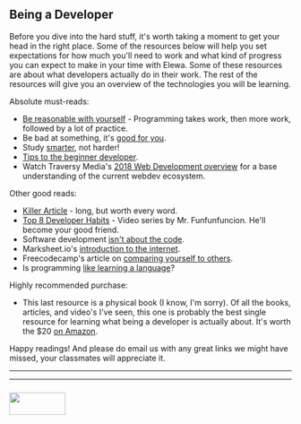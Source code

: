 ## Being a Developer

Before you dive into the hard stuff, it's worth taking a moment to get your head in the right place.  Some of the resources below will help you set expectations for how much you'll need to work and what kind of progress you can expect to make in your time with Elewa.  Some of these resources are about what developers actually do in their work.  The rest of the resources will give you an overview of the technologies you will be learning.


Absolute must-reads:  
   * [Be reasonable with yourself](http://norvig.com/21-days.html) - Programming takes work, then more work, followed by a lot of practice.  
   * Be bad at something, it's [good for you](https://www.ted.com/talks/eduardo_briceno_how_to_get_better_at_the_things_you_care_about). 
   * Study [smarter](https://youtu.be/Xt5qpbiqw2g?t=297), not harder!   
   * [Tips to the beginner developer](https://www.codementor.io/learn-programming/tips-on-becoming-a-software-engineer).
   * Watch Traversy Media's [2018 Web Development overview](https://www.youtube.com/watch?v=Zftx68K-1D4) for a base understanding of the current webdev ecosystem.
  
Other good reads:  
   * [Killer Article](http://peternixey.com/post/83510597580/how-to-be-a-great-software-developer) - long, but worth every word.  
   * [Top 8 Developer Habits](https://www.youtube.com/watch?v=DwQ7psiU23I&index=1&list=PL0zVEGEvSaeGY3RMjGo4CgMPN42_U9Glu) - Video series by Mr. Funfunfuncion.  He'll become your good friend. 
   * Software development [isn't about the code](http://elewa.education/2018/01/20/solution-design/).
   * Marksheet.io's [introduction to the internet](https://marksheet.io/introduction.html).
   * Freecodecamp's article on [comparing yourself to others](https://medium.freecodecamp.org/a-better-way-to-compare-yourself-43cf37616570).  
   * Is programming [like learning a language](http://elewa.education/2018/01/22/thinking-computer-thoughts/)?

Highly recommended purchase: 
   * This last resource is a physical book (I know, I'm sorry).  Of all the books, articles, and video's I've seen, this one is probably the best single resource for learning what being a developer is actually about.  It's worth the $20 [on Amazon](https://www.amazon.com/Clean-Coder-Conduct-Professional-Programmers/dp/0137081073).

Happy readings!  And please do email us with any great links we might have missed, your classmates will appreciate it.


___
___
### <a href="http://elewa.education/blog" target="_blank"><img src="https://user-images.githubusercontent.com/18554853/34921062-506450ae-f97d-11e7-875f-6feeb26ad72d.png" width="100" height="40"/></a>

